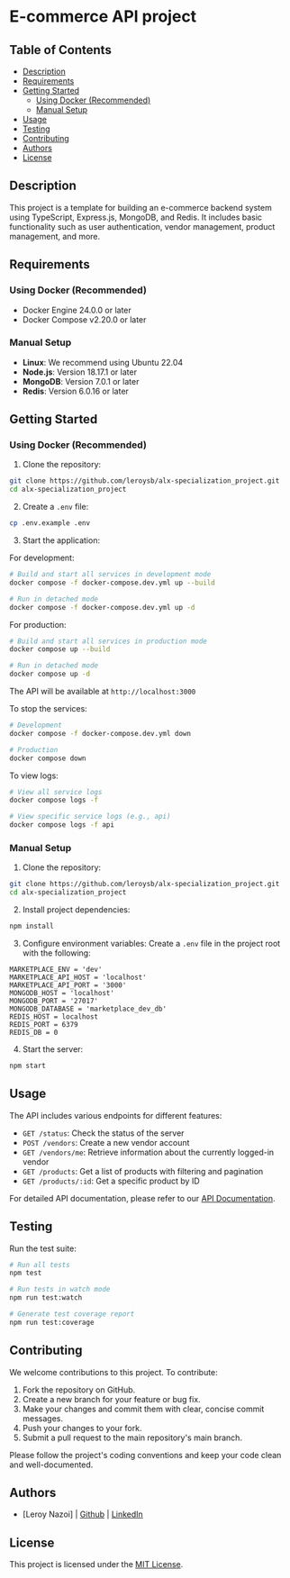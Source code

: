 # E-commerce API project
## Table of Contents

- [Description](#description)
- [Requirements](#requirements)
- [Getting Started](#getting-started)
  - [Using Docker (Recommended)](#using-docker-recommended)
  - [Manual Setup](#manual-setup)
- [Usage](#usage)
- [Testing](#testing)
- [Contributing](#contributing)
- [Authors](#authors)
- [License](#license)

## Description

This project is a template for building an e-commerce backend system using TypeScript, Express.js, MongoDB, and Redis. It includes basic functionality such as user authentication, vendor management, product management, and more.

## Requirements

### Using Docker (Recommended)
- Docker Engine 24.0.0 or later
- Docker Compose v2.20.0 or later

### Manual Setup
- **Linux**: We recommend using Ubuntu 22.04
- **Node.js**: Version 18.17.1 or later
- **MongoDB**: Version 7.0.1 or later
- **Redis**: Version 6.0.16 or later

## Getting Started

### Using Docker (Recommended)

1. Clone the repository:
```bash
git clone https://github.com/leroysb/alx-specialization_project.git
cd alx-specialization_project
```

2. Create a `.env` file:
```bash
cp .env.example .env
```

3. Start the application:

For development:
```bash
# Build and start all services in development mode
docker compose -f docker-compose.dev.yml up --build

# Run in detached mode
docker compose -f docker-compose.dev.yml up -d
```

For production:
```bash
# Build and start all services in production mode
docker compose up --build

# Run in detached mode
docker compose up -d
```

The API will be available at `http://localhost:3000`

To stop the services:
```bash
# Development
docker compose -f docker-compose.dev.yml down

# Production
docker compose down
```

To view logs:
```bash
# View all service logs
docker compose logs -f

# View specific service logs (e.g., api)
docker compose logs -f api
```

### Manual Setup

1. Clone the repository:
```bash
git clone https://github.com/leroysb/alx-specialization_project.git
cd alx-specialization_project
```

2. Install project dependencies:
```bash
npm install
```

3. Configure environment variables:
Create a `.env` file in the project root with the following:
```env
MARKETPLACE_ENV = 'dev'
MARKETPLACE_API_HOST = 'localhost'
MARKETPLACE_API_PORT = '3000'
MONGODB_HOST = 'localhost'
MONGODB_PORT = '27017'
MONGODB_DATABASE = 'marketplace_dev_db'
REDIS_HOST = localhost
REDIS_PORT = 6379
REDIS_DB = 0
```

4. Start the server:
```bash
npm start
```

## Usage

The API includes various endpoints for different features:

* `GET /status`: Check the status of the server
* `POST /vendors`: Create a new vendor account
* `GET /vendors/me`: Retrieve information about the currently logged-in vendor
* `GET /products`: Get a list of products with filtering and pagination
* `GET /products/:id`: Get a specific product by ID

For detailed API documentation, please refer to our [API Documentation](./docs/api.md).

## Testing

Run the test suite:
```bash
# Run all tests
npm test

# Run tests in watch mode
npm run test:watch

# Generate test coverage report
npm run test:coverage
```

## Contributing

We welcome contributions to this project. To contribute:

1. Fork the repository on GitHub.
2. Create a new branch for your feature or bug fix.
3. Make your changes and commit them with clear, concise commit messages.
4. Push your changes to your fork.
5. Submit a pull request to the main repository's main branch.

Please follow the project's coding conventions and keep your code clean and well-documented.

## Authors

* [Leroy Nazoi] | [Github](https://github.com/leroysbn) | [LinkedIn](https://linkedin.com/in/lsbn)

## License

This project is licensed under the [MIT License](./LICENSE).
